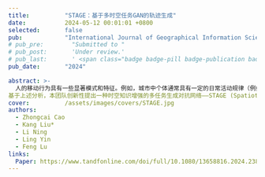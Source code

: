 ```yaml
---
title:          "STAGE：基于多时空任务GAN的轨迹生成"
date:           2024-05-12 00:01:01 +0800
selected:       false
pub:            "International Journal of Geographical Information Science (IJGIS)"
# pub_pre:        "Submitted to "
# pub_post:       'Under review.'
# pub_last:       ' <span class="badge badge-pill badge-publication badge-success">Spotlight</span>'
pub_date:       "2024"

abstract: >-
  人的移动行为具有一些显著模式和特征。例如，城市中个体通常具有一定的日常活动规律（例如，晚上居家、白天工作），形成特定的时序模式；轨迹可使用不同粒度的空间单元表达，而不同尺度下生成的轨迹应当具有空间一致性（例如，1公里网格应当是相应2公里网格的一部分）。上述模式和特征可以从轨迹中直接获取，并将其视为轨迹固有的显式时空知识，通过多任务学习来指导轨迹生成过程。
基于上述分析，本团队创新性提出一种时空知识增强的多任务生成对抗网络——STAGE (Spatiotemporal-knowledge enhanced multi-TAsk GEnerative adversarial network)用于生成大规模个体时空轨迹。STAGE主要采用GAN架构，由生成器和判别器两部分组成。生成器包含三个分阶段的时空生成任务，依次是①个体活动序列生成、②街道层面（粗粒度）的个体轨迹生成和③社区层面（细粒度）的个体轨迹生成。其中，社区层面（细粒度）的轨迹生成为主任务，其余两个为辅任务。判别器主要用于鉴别所生成轨迹的真实度。此外，本文在对抗训练阶段设计了空间一致性损失函数，以约束不同尺度下生成的轨迹在空间上保持一致。STAGE所生成的轨迹数据与真实数据更加接近，不但在下游任务中具有较好可用性，且通过了隐私泄露测试。
cover:          /assets/images/covers/STAGE.jpg
authors:
  - Zhongcai Cao
  - Kang Liu*
  - Li Ning
  - Ling Yin
  - Feng Lu
links:
  Paper: https://www.tandfonline.com/doi/full/10.1080/13658816.2024.2381146
---
```

